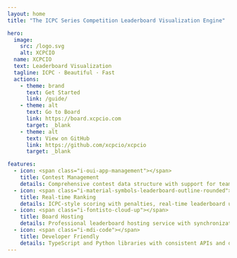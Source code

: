 ```yaml
---
layout: home
title: "The ICPC Series Competition Leaderboard Visualization Engine"

hero:
  image:
    src: /logo.svg
    alt: XCPCIO
  name: XCPCIO
  text: Leaderboard Visualization
  tagline: ICPC · Beautiful · Fast
  actions:
    - theme: brand
      text: Get Started
      link: /guide/
    - theme: alt
      text: Go to Board
      link: https://board.xcpcio.com
      target: _blank
    - theme: alt
      text: View on GitHub
      link: https://github.com/xcpcio/xcpcio
      target: _blank

features:
  - icon: <span class="i-oui-app-management"></span>
    title: Contest Management
    details: Comprehensive contest data structure with support for teams, problems, and submissions
  - icon: <span class="i-material-symbols-leaderboard-outline-rounded"></span>
    title: Real-time Ranking
    details: ICPC-style scoring with penalties, real-time leaderboard updates, and frozen standings
  - icon: <span class="i-fontisto-cloud-up"></span>
    title: Board Hosting
    details: Professional leaderboard hosting service with synchronization support for various online judges
  - icon: <span class="i-mdi-code"></span>
    title: Developer Friendly
    details: TypeScript and Python libraries with consistent APIs and data models across platforms
---
```

